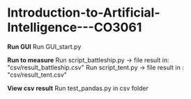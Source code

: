 # Introduction-to-Artificial-Intelligence---CO3061
**Run GUI**
Run GUI_start.py

**Run to measure**
Run script_battleship.py -> file result in: "csv/result_battleship.csv"
Run script_tent.py -> file result in : "csv/result_tent.csv"

**View csv result**
Run test_pandas.py in csv folder

